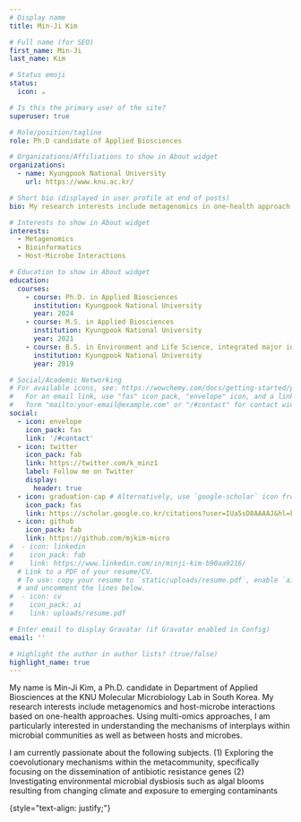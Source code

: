 ```yaml
---
# Display name
title: Min-Ji Kim

# Full name (for SEO)
first_name: Min-Ji
last_name: Kim

# Status emoji
status:
  icon: ☕️

# Is this the primary user of the site?
superuser: true

# Role/position/tagline
role: Ph.D candidate of Applied Biosciences

# Organizations/Affiliations to show in About widget
organizations:
  - name: Kyungpook National University
    url: https://www.knu.ac.kr/

# Short bio (displayed in user profile at end of posts)
bio: My research interests include metagenomics in one-health approach and host-micrbe interactions.

# Interests to show in About widget
interests:
  - Metagenomics
  - Bioinformatics
  - Host-Microbe Interactions

# Education to show in About widget
education:
  courses:
    - course: Ph.D. in Applied Biosciences
      institution: Kyungpook National University
      year: 2024
    - course: M.S. in Applied Biosciences
      institution: Kyungpook National University
      year: 2021
    - course: B.S. in Environment and Life Science, integrated major in Bioinformatics
      institution: Kyungpook National University
      year: 2019

# Social/Academic Networking
# For available icons, see: https://wowchemy.com/docs/getting-started/page-builder/#icons
#   For an email link, use "fas" icon pack, "envelope" icon, and a link in the
#   form "mailto:your-email@example.com" or "/#contact" for contact widget.
social:
  - icon: envelope
    icon_pack: fas
    link: '/#contact'
  - icon: twitter
    icon_pack: fab
    link: https://twitter.com/k_minz1
    label: Follow me on Twitter
    display:
      header: true
  - icon: graduation-cap # Alternatively, use `google-scholar` icon from `ai` icon pack
    icon_pack: fas
    link: https://scholar.google.co.kr/citations?user=IUa5sD8AAAAJ&hl=ko
  - icon: github
    icon_pack: fab
    link: https://github.com/mjkim-micro
#  - icon: linkedin
#    icon_pack: fab
#    link: https://www.linkedin.com/in/minji-kim-b90aa9216/
  # Link to a PDF of your resume/CV.
  # To use: copy your resume to `static/uploads/resume.pdf`, enable `ai` icons in `params.yaml`,
  # and uncomment the lines below.
#  - icon: cv
#    icon_pack: ai
#    link: uploads/resume.pdf

# Enter email to display Gravatar (if Gravatar enabled in Config)
email: ''

# Highlight the author in author lists? (true/false)
highlight_name: true
---
```


My name is Min-Ji Kim, a Ph.D. candidate in Department of Applied Biosciences at the KNU Molecular Microbiology Lab in South Korea. My research interests include metagenomics and host-microbe interactions based on one-health approaches. Using multi-omics approaches, I am particularly interested in understanding the mechanisms of interplays within microbial communities as well as between hosts and microbes.

I am currently passionate about the following subjects.
(1) Exploring the coevolutionary mechanisms within the metacommunity, specifically focusing on the dissemination of antibiotic resistance genes
(2) Investigating environmental microbial dysbiosis such as algal blooms resulting from changing climate and exposure to emerging contaminants

{style="text-align: justify;"}
